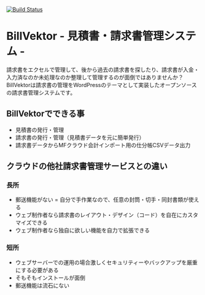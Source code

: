 [![Build Status](https://travis-ci.org/vektor-inc/bill-vektor.svg?branch=master)](https://travis-ci.org/vektor-inc/bill-vektor)

# BillVektor - 見積書・請求書管理システム -

請求書をエクセルで管理して、後から過去の請求書を探したり、請求書が入金・入力済なのか未処理なのか整理して管理するのが面倒ではありませんか？
BillVektorは請求書の管理をWordPressのテーマとして実装したオープンソースの請求書管理システムです。

## BillVektorでできる事

* 見積書の発行・管理
* 請求書の発行・管理（見積書データを元に簡単発行）
* 請求書データからMFクラウド会計インポート用の仕分帳CSVデータ出力

## クラウドの他社請求書管理サービスとの違い

### 長所

* 郵送機能がない = 自分で手作業なので、任意の封筒・切手・同封書類が使える
* ウェブ制作者なら請求書のレイアウト・デザイン（コード）を自在にカスタマイズできる
* ウェブ制作者なら独自に欲しい機能を自力で拡張できる

### 短所

* ウェブサーバーでの運用の場合激しくセキュリティーやバックアップを厳重にする必要がある
* そもそもインストールが面倒
* 郵送機能は流石にない
